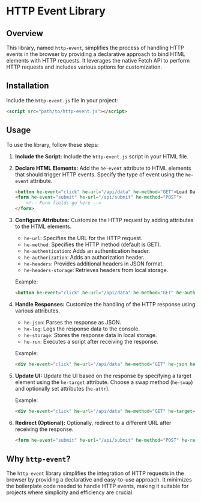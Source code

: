 # HTTP Event Library

## Overview

This library, named `http-event`, simplifies the process of handling HTTP events in the browser by providing a declarative approach to bind HTML elements with HTTP requests. It leverages the native Fetch API to perform HTTP requests and includes various options for customization.

## Installation

Include the `http-event.js` file in your project:

```html
<script src="path/to/http-event.js"></script>
```

## Usage

To use the library, follow these steps:

1. **Include the Script:**
   Include the `http-event.js` script in your HTML file.

2. **Declare HTML Elements:**
   Add the `he-event` attribute to HTML elements that should trigger HTTP events. Specify the type of event using the `he-event` attribute.

   ```html
   <button he-event="click" he-url="/api/data" he-method="GET">Load Data</button>
   <form he-event="submit" he-url="/api/submit" he-method="POST">
       <!-- Form fields go here -->
   </form>
   ```

3. **Configure Attributes:**
   Customize the HTTP request by adding attributes to the HTML elements.

   - `he-url`: Specifies the URL for the HTTP request.
   - `he-method`: Specifies the HTTP method (default is GET).
   - `he-authentication`: Adds an authentication header.
   - `he-authorization`: Adds an authorization header.
   - `he-headers`: Provides additional headers in JSON format.
   - `he-headers-storage`: Retrieves headers from local storage.

   Example:

   ```html
   <button he-event="click" he-url="/api/data" he-method="GET" he-authentication="Bearer token">Load Data</button>
   ```

4. **Handle Responses:**
   Customize the handling of the HTTP response using various attributes.

   - `he-json`: Parses the response as JSON.
   - `he-log`: Logs the response data to the console.
   - `he-storage`: Stores the response data in local storage.
   - `he-run`: Executes a script after receiving the response.

   Example:

   ```html
   <div he-event="click" he-url="/api/data" he-method="GET" he-json he-log he-run="console.log('Response received!')">Load Data</div>
   ```

5. **Update UI:**
   Update the UI based on the response by specifying a target element using the `he-target` attribute. Choose a swap method (`he-swap`) and optionally set attributes (`he-attr`).

   Example:

   ```html
   <div he-event="click" he-url="/api/data" he-method="GET" he-target="#result" he-swap="innerHTML" he-attr="data-info">Load Data</div>
   ```

6. **Redirect (Optional):**
   Optionally, redirect to a different URL after receiving the response.

   ```html
   <form he-event="submit" he-url="/api/submit" he-method="POST" he-redirect="/success">Submit Form</form>
   ```

## Why `http-event`?

The `http-event` library simplifies the integration of HTTP requests in the browser by providing a declarative and easy-to-use approach. It minimizes the boilerplate code needed to handle HTTP events, making it suitable for projects where simplicity and efficiency are crucial.